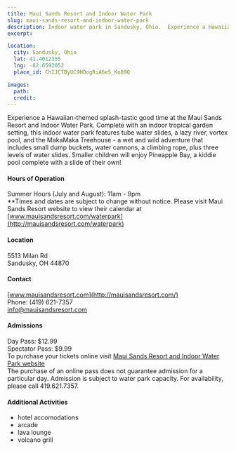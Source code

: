 ```yaml
---
title: Maui Sands Resort and Indoor Water Park
slug: maui-sands-resort-and-indoor-water-park
description: Indoor water park in Sandusky, Ohio.  Experience a Hawaiian-themed splash-tastic good time at the Maui Sands Resort and Indoor Water Park.
excerpt:

location:
  city: Sandusky, Ohio
  lat: 41.4012355
  lng: -82.6592052
  place_id: ChIJCTByUC9HOogRiA6e5_Ko89Q

images:
  path:
  credit:
---
```


Experience a Hawaiian-themed splash-tastic good time at the Maui Sands Resort and Indoor Water Park.  Complete with an indoor tropical garden setting, this indoor water park features tube water slides, a lazy river, vortex pool, and the MakaMaka Treehouse - a wet and wild adventure that includes small dump buckets, water cannons, a climbing rope, plus three levels of water slides.  Smaller children will enjoy Pineapple Bay, a kiddie pool complete with a slide of their own!

#### Hours of Operation 
Summer Hours (July and August): 11am - 9pm  
**Times and dates are subject to change without notice.  Please visit Maui Sands Resort website to view their calendar at [www.mauisandsresort.com/waterpark](http://mauisandsresort.com/waterpark)

#### Location 
5513 Milan Rd  
Sandusky, OH 44870  

#### Contact 
[www.mauisandsresort.com](http://mauisandsresort.com/)  
Phone: (419) 621-7357  
info@mauisandsresort.com  

#### Admissions 
Day Pass: $12.99  
Spectator Pass: $9.99  
To purchase your tickets online visit [Maui Sands Resort and Indoor Water Park website](http://mauisandsresort.com/waterpark)  
The purchase of an online pass does not guarantee admission for a particular day.  Admission is subject to water park capacity.  For availability, please call 419.621.7357.

#### Additional Activities 
- hotel accomodations  
- arcade  
- lava lounge  
- volcano grill  
